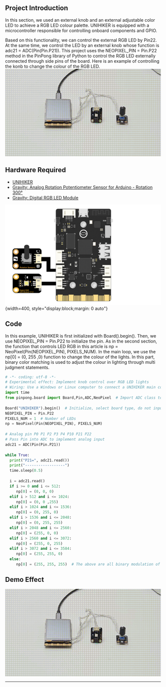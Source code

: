 ## **Project Introduction**
In this section, we used an external knob and an external adjustable color LED to achieve a RGB LED colour palette.
UNIHIKER is equipped with a microcontroller responsible for controlling onboard components and GPIO.   

Based on this functionality, we can control the external RGB LED by Pin22. At the same time, we control the LED by an external knob whose function is adc21 = ADC(Pin(Pin.P21)). This project uses the NEOPIXEL_PIN = Pin.P22 method in the PinPong library of Python to control the RGB LED externally connected through side pins of the board. 
Here is an example of controlling the konb to change the colour of the RGB LED. 
![4-480P[00h00m00s-00h00m09s].gif](img/4_RGB_LED_Color_Palette/1721282199734-6852abbc-134f-4a70-8f8c-30b78ffa79d3.gif)
## **Hardware Required**

- [UNIHIKER](https://www.dfrobot.com/product-2691.html)
- [Gravity: Analog Rotation Potentiometer Sensor for Arduino - Rotation 300°](https://www.dfrobot.com/product-87.html)
- [Gravity: Digital RGB LED Module](https://www.dfrobot.com/product-1848.html)

![旋钮.png](img/4_RGB_LED_Color_Palette/1720173317069-19729515-5e81-4ca0-896b-af73b833ec39.png){width=400, style="display:block;margin: 0 auto"}
## **Code**
In this example, UNIHIKER is first initialized with Board().begin(). Then, we use NEOPIXEL_PIN = Pin.P22 to initialize the pin. As in the second section, the function that controls LED RGB in this article is np = NeoPixel(Pin(NEOPIXEL_PIN), PIXELS_NUM). In the main loop, we use the np[0] = (0, 255 ,0) function to change the colour of the lights. In this part, binary color matching is used to adjust the colour in lighting through multi judgment statements.
```python
# -*- coding: utf-8 -*-
# Experimental effect: Implement knob control over RGB LED lights
# Wiring: Use a Windows or Linux computer to connect a UNIHIKER main control board, Pin21 connects knob, Pin22 connects light
import time
from pinpong.board import Board,Pin,ADC,NeoPixel  # Import ADC class to implement analog input

Board("UNIHIKER").begin()  # Initialize, select board type, do not input board type for automatic recognition
NEOPIXEL_PIN = Pin.P22
PIXELS_NUM = 1  # Number of LEDs
np = NeoPixel(Pin(NEOPIXEL_PIN), PIXELS_NUM)

# Analog pin P0 P1 P2 P3 P4 P10 P21 P22
# Pass Pin into ADC to implement analog input
adc21 = ADC(Pin(Pin.P21))

while True:
  print("P21=", adc21.read())
  print("------------------")
  time.sleep(0.5)
  
  i = adc21.read()
  if i >= 0 and i <= 512:
     np[0] = (0, 0, 0)
  elif i > 512 and i <= 1024:
     np[0] = (0, 0 ,255)
  elif i > 1024 and i <= 1536:
     np[0] = (0, 255, 0)
  elif i > 1536 and i <= 2048:
     np[0] = (0, 255, 255)
  elif i > 2048 and i <= 2560:
     np[0] = (255, 0, 0)
  elif i > 2560 and i <= 3072:
     np[0] = (255, 0, 255)
  elif i > 3072 and i <= 3584:
     np[0] = (255, 255, 0)
  else:
     np[0] = (255, 255, 255)  # The above are all binary modulation of the lamp beads
```
## **Demo Effect**
![4-480P[00h00m00s-00h00m09s].gif](img/4_RGB_LED_Color_Palette/1721282199734-6852abbc-134f-4a70-8f8c-30b78ffa79d3.gif)


---

